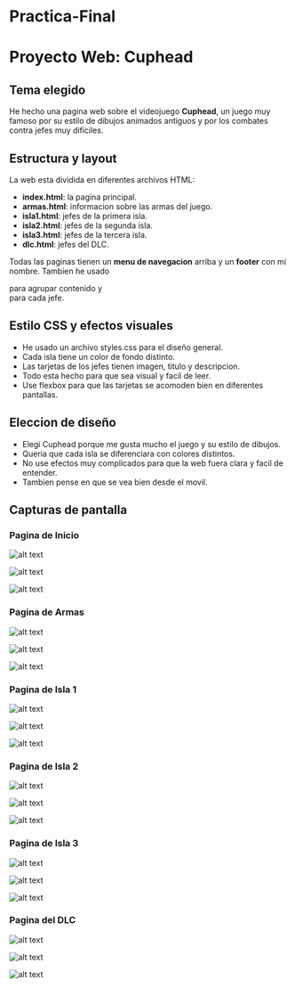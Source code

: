 # Practica-Final

# Proyecto Web: Cuphead

## Tema elegido
He hecho una pagina web sobre el videojuego **Cuphead**, un juego muy famoso por su estilo de dibujos animados antiguos y por los combates contra jefes muy dificiles.

## Estructura y layout
La web esta dividida en diferentes archivos HTML:

- **index.html**: la pagina principal.
- **armas.html**: informacion sobre las armas del juego.
- **isla1.html**: jefes de la primera isla.
- **isla2.html**: jefes de la segunda isla.
- **isla3.html**: jefes de la tercera isla.
- **dlc.html**: jefes del DLC.

Todas las paginas tienen un **menu de navegacion** arriba y un **footer** con mi nombre. Tambien he usado <section> para agrupar contenido y <article> para cada jefe.

## Estilo CSS y efectos visuales
- He usado un archivo styles.css para el diseño general.
- Cada isla tiene un color de fondo distinto.
- Las tarjetas de los jefes tienen imagen, titulo y descripcion.
- Todo esta hecho para que sea visual y facil de leer.
- Use flexbox para que las tarjetas se acomoden bien en diferentes pantallas.

## Eleccion de diseño
- Elegi Cuphead porque me gusta mucho el juego y su estilo de dibujos.
- Queria que cada isla se diferenciara con colores distintos.
- No use efectos muy complicados para que la web fuera clara y facil de entender.
- Tambien pense en que se vea bien desde el movil.

## Capturas de pantalla


# Pagina de Inicio

![alt text](1-1.png)

![alt text](<Screenshot_20250524_011810_Samsung Internet.jpg>)

![alt text](<Captura desde 2025-05-24 02-31-01.png>)

# Pagina de Armas

![alt text](2.png)

![alt text](<Screenshot_20250524_011818_Samsung Internet.jpg>)

![alt text](<Captura desde 2025-05-24 02-31-31.png>)

# Pagina de Isla 1

![alt text](3.png)

![alt text](<Screenshot_20250524_011829_Samsung Internet.jpg>)

![alt text](<Captura desde 2025-05-24 02-31-55.png>)

# Pagina de Isla 2

![alt text](4.png)

![alt text](<Screenshot_20250524_011835_Samsung Internet.jpg>)

![alt text](<Captura desde 2025-05-24 02-32-26.png>)

# Pagina de Isla 3

![alt text](5.png)

![alt text](<Screenshot_20250524_011845_Samsung Internet.jpg>)

![alt text](<Captura desde 2025-05-24 02-32-39.png>)

# Pagina del DLC

![alt text](6.png)

![alt text](<Screenshot_20250524_011850_Samsung Internet.jpg>)

![alt text](<Captura desde 2025-05-24 02-32-56.png>)